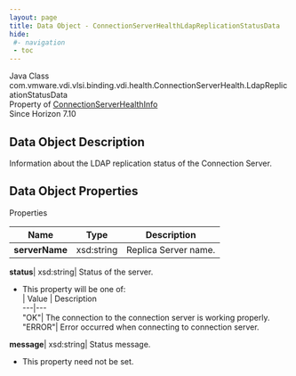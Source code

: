 ```yaml
---
layout: page
title: Data Object - ConnectionServerHealthLdapReplicationStatusData
hide:
 #- navigation
 - toc
---
```






Java Class
    com.vmware.vdi.vlsi.binding.vdi.health.ConnectionServerHealth.LdapReplicationStatusData  
Property of
     [ConnectionServerHealthInfo](vdi.health.ConnectionServerHealth.ConnectionServerHealthInfo.md#field_detail)  
Since 
    Horizon 7.10

## Data Object Description 

Information about the LDAP replication status of the Connection Server. 

## Data Object Properties

Properties

Name |  Type |  Description   
---|---|---  
**serverName**|  xsd:string|  Replica Server name.   
  
**status**|  xsd:string|  Status of the server.   


  * This property will be one of:  
|  Value |  Description   
---|---  
"OK"| The connection to the connection server is working properly.  
"ERROR"| Error occurred when connecting to connection server.  

  
**message**|  xsd:string|  Status message.   


 * This property need not be set.

  
  

  

